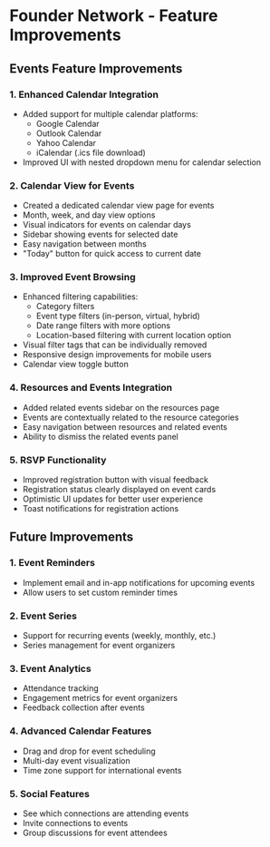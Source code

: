 # Founder Network - Feature Improvements

## Events Feature Improvements

### 1. Enhanced Calendar Integration
- Added support for multiple calendar platforms:
  - Google Calendar
  - Outlook Calendar
  - Yahoo Calendar
  - iCalendar (.ics file download)
- Improved UI with nested dropdown menu for calendar selection

### 2. Calendar View for Events
- Created a dedicated calendar view page for events
- Month, week, and day view options
- Visual indicators for events on calendar days
- Sidebar showing events for selected date
- Easy navigation between months
- "Today" button for quick access to current date

### 3. Improved Event Browsing
- Enhanced filtering capabilities:
  - Category filters
  - Event type filters (in-person, virtual, hybrid)
  - Date range filters with more options
  - Location-based filtering with current location option
- Visual filter tags that can be individually removed
- Responsive design improvements for mobile users
- Calendar view toggle button

### 4. Resources and Events Integration
- Added related events sidebar on the resources page
- Events are contextually related to the resource categories
- Easy navigation between resources and related events
- Ability to dismiss the related events panel

### 5. RSVP Functionality
- Improved registration button with visual feedback
- Registration status clearly displayed on event cards
- Optimistic UI updates for better user experience
- Toast notifications for registration actions

## Future Improvements

### 1. Event Reminders
- Implement email and in-app notifications for upcoming events
- Allow users to set custom reminder times

### 2. Event Series
- Support for recurring events (weekly, monthly, etc.)
- Series management for event organizers

### 3. Event Analytics
- Attendance tracking
- Engagement metrics for event organizers
- Feedback collection after events

### 4. Advanced Calendar Features
- Drag and drop for event scheduling
- Multi-day event visualization
- Time zone support for international events

### 5. Social Features
- See which connections are attending events
- Invite connections to events
- Group discussions for event attendees